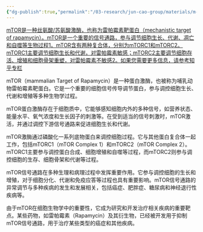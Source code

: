 ```yaml
---
{"dg-publish":true,"permalink":"/03-research/jun-cao-group/materials/m-tor/","tags":["Reserch/名词解释group1"],"noteIcon":""}
---
```


[mTOR是一种丝氨酸/苏氨酸激酶，也称为雷帕霉素靶蛋白（mechanistic target of rapamycin）。mTOR是一个重要的信号通路，参与调节细胞生长、代谢、凋亡和自噬等生物过程](https://zhuanlan.zhihu.com/p/440979083)[1](https://zhuanlan.zhihu.com/p/440979083)[。mTOR含有两种复合体，分别为mTORC1和mTORC2。mTORC1主要调节细胞生长和代谢，对雷帕霉素敏感；mTORC2主要调节细胞存活、增殖和细胞骨架重塑，对雷帕霉素不敏感](https://zhuanlan.zhihu.com/p/47499302)[2](https://zhuanlan.zhihu.com/p/47499302)[。如果您需要更多信息，请参考知乎专栏](https://zhuanlan.zhihu.com/p/440979083)

mTOR（mammalian Target of Rapamycin）是一种蛋白激酶，也被称为哺乳动物雷帕霉素靶蛋白。它是一个重要的细胞信号传导调节蛋白，参与调控细胞生长、代谢和增殖等多种生物学过程。

mTOR蛋白激酶存在于细胞质中，它能够感知细胞内外的多种信号，如营养状态、能量水平、氧气浓度和生长因子的刺激等。在受到适当的信号刺激时，mTOR激活，并通过调控下游信号通路来促进细胞生长和代谢。

mTOR激酶通过磷酸化一系列底物蛋白来调控细胞过程。它与其他蛋白复合体一起工作，包括mTORC1（mTOR Complex 1）和mTORC2（mTOR Complex 2）。mTORC1主要参与调控蛋白合成、细胞增殖和自噬等过程，而mTORC2则参与调控细胞的生存、细胞骨架和代谢等过程。

mTOR信号通路在多种生理和病理过程中发挥重要作用。它参与调控细胞的生长和增殖，对于细胞分化、代谢和免疫应答等过程也具有重要影响。mTOR信号通路的异常调节与多种疾病的发生和发展相关，包括癌症、肥胖症、糖尿病和神经退行性疾病等。

由于mTOR在细胞生物学中的重要性，它成为研究和开发治疗相关疾病的重要靶点。某些药物，如雷帕霉素（Rapamycin）及其衍生物，已经被开发用于抑制mTOR信号通路，用于治疗某些类型的癌症和其他疾病。

